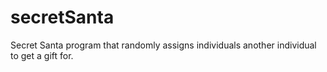# secretSanta
Secret Santa program that randomly assigns individuals another individual to get a gift for.
